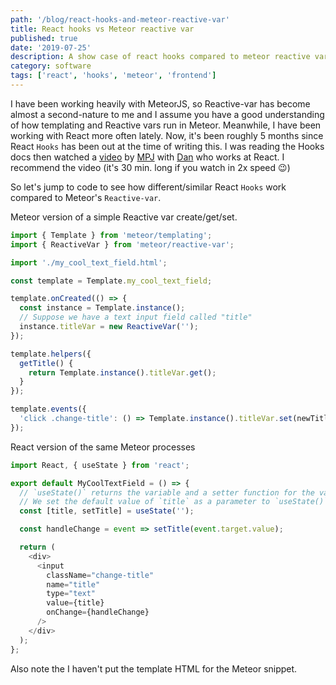 ```yaml
---
path: '/blog/react-hooks-and-meteor-reactive-var'
title: React hooks vs Meteor reactive var
published: true
date: '2019-07-25'
description: A show case of react hooks compared to meteor reactive vars
category: software
tags: ['react', 'hooks', 'meteor', 'frontend']
---
```


I have been working heavily with MeteorJS, so Reactive-var has become almost a second-nature to me and I assume you have a good understanding of how templating and Reactive vars run in Meteor. Meanwhile, I have been working with React more often lately. Now, it's been roughly 5 months since React `Hooks` has been out at the time of writing this. I was reading the Hooks docs then watched a [video](https://www.youtube.com/watch?v=G-aO5hzo1aw) by [MPJ](https://twitter.com/mpjme) with [Dan](https://twitter.com/dan_abramov) who works at React. I recommend the video (it's 30 min. long if you watch in 2x speed 😉)

So let's jump to code to see how different/similar React `Hooks` work compared to Meteor's `Reactive-var`.

Meteor version of a simple Reactive var create/get/set.

```javascript
import { Template } from 'meteor/templating';
import { ReactiveVar } from 'meteor/reactive-var';

import './my_cool_text_field.html';

const template = Template.my_cool_text_field;

template.onCreated(() => {
  const instance = Template.instance();
  // Suppose we have a text input field called "title"
  instance.titleVar = new ReactiveVar('');
});

template.helpers({
  getTitle() {
    return Template.instance().titleVar.get();
  }
});

template.events({
  'click .change-title': () => Template.instance().titleVar.set(newTitle)
});
```

React version of the same Meteor processes

```javascript
import React, { useState } from 'react';

export default MyCoolTextField = () => {
  // `useState()` returns the variable and a setter function for the variable
  // We set the default value of `title` as a parameter to `useState()`
  const [title, setTitle] = useState('');

  const handleChange = event => setTitle(event.target.value);

  return (
    <div>
      <input
        className="change-title"
        name="title"
        type="text"
        value={title}
        onChange={handleChange}
      />
    </div>
  );
};
```

Also note the I haven't put the template HTML for the Meteor snippet.
